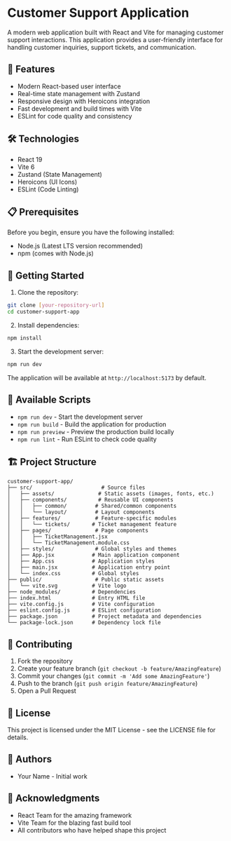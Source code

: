 # Customer Support Application
A modern web application built with React and Vite for managing customer support interactions. This application provides a user-friendly interface for handling customer inquiries, support tickets, and communication.

## 🚀 Features

- Modern React-based user interface
- Real-time state management with Zustand
- Responsive design with Heroicons integration
- Fast development and build times with Vite
- ESLint for code quality and consistency

## 🛠️ Technologies

- React 19
- Vite 6
- Zustand (State Management)
- Heroicons (UI Icons)
- ESLint (Code Linting)

## 📋 Prerequisites

Before you begin, ensure you have the following installed:

- Node.js (Latest LTS version recommended)
- npm (comes with Node.js)

## 🚀 Getting Started

1. Clone the repository:

```bash
git clone [your-repository-url]
cd customer-support-app
```

2. Install dependencies:

```bash
npm install
```

3. Start the development server:

```bash
npm run dev
```

The application will be available at `http://localhost:5173` by default.

## 📝 Available Scripts

- `npm run dev` - Start the development server
- `npm run build` - Build the application for production
- `npm run preview` - Preview the production build locally
- `npm run lint` - Run ESLint to check code quality

## 🏗️ Project Structure

```
customer-support-app/
├── src/                      # Source files
│   ├── assets/              # Static assets (images, fonts, etc.)
│   ├── components/          # Reusable UI components
│   │   ├── common/         # Shared/common components
│   │   └── layout/         # Layout components
│   ├── features/           # Feature-specific modules
│   │   └── tickets/       # Ticket management feature
│   ├── pages/              # Page components
│   │   ├── TicketManagement.jsx
│   │   └── TicketManagement.module.css
│   ├── styles/             # Global styles and themes
│   ├── App.jsx            # Main application component
│   ├── App.css            # Application styles
│   ├── main.jsx           # Application entry point
│   └── index.css          # Global styles
├── public/                 # Public static assets
│   └── vite.svg           # Vite logo
├── node_modules/          # Dependencies
├── index.html             # Entry HTML file
├── vite.config.js         # Vite configuration
├── eslint.config.js       # ESLint configuration
├── package.json           # Project metadata and dependencies
└── package-lock.json      # Dependency lock file
```

## 🤝 Contributing

1. Fork the repository
2. Create your feature branch (`git checkout -b feature/AmazingFeature`)
3. Commit your changes (`git commit -m 'Add some AmazingFeature'`)
4. Push to the branch (`git push origin feature/AmazingFeature`)
5. Open a Pull Request

## 📄 License

This project is licensed under the MIT License - see the LICENSE file for details.

## 👥 Authors

- Your Name - Initial work

## 🙏 Acknowledgments

- React Team for the amazing framework
- Vite Team for the blazing fast build tool
- All contributors who have helped shape this project
